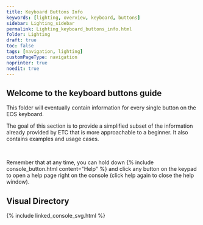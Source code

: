 ```yaml
---
title: Keyboard Buttons Info
keywords: [lighting, overview, keyboard, buttons]
sidebar: Lighting_sidebar
permalink: Lighting_keyboard_buttons_info.html
folder: Lighting
draft: true
toc: false
tags: [navigation, lighting]
customPageType: navigation
noprinter: true
noedit: true
---
```


## Welcome to the keyboard buttons guide

This folder will eventually contain information for every single button on the EOS keyboard. 

The goal of this section is to provide a simplified subset of the information already provided by ETC that is more approachable to a beginner. It also contains examples and usage cases.

<br>

Remember that at any time, you can hold down {% include console_button.html content="Help" %} and click any button on the keypad to open a help page right on the console
(click help again to close the help window).

## Visual Directory
{% include linked_console_svg.html %}